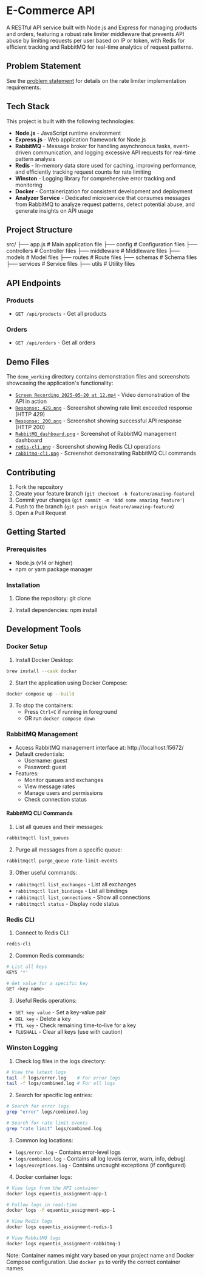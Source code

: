 # E-Commerce API

A RESTful API service built with Node.js and Express for managing products and orders, featuring a robust rate limiter middleware that prevents API abuse by limiting requests per user based on IP or token, with Redis for efficient tracking and RabbitMQ for real-time analytics of request patterns.

## Problem Statement
See the [problem statement](problem-statement.md) for details on the rate limiter implementation requirements.


## Tech Stack
This project is built with the following technologies:

- **Node.js** - JavaScript runtime environment
- **Express.js** - Web application framework for Node.js
- **RabbitMQ** - Message broker for handling asynchronous tasks, event-driven communication, and logging excessive API requests for real-time pattern analysis
- **Redis** - In-memory data store used for caching, improving performance, and efficiently tracking request counts for rate limiting
- **Winston** - Logging library for comprehensive error tracking and monitoring
- **Docker** - Containerization for consistent development and deployment
- **Analyzer Service** - Dedicated microservice that consumes messages from RabbitMQ to analyze request patterns, detect potential abuse, and generate insights on API usage



## Project Structure 

src/
├── app.js # Main application file
├── config # Configuration files
├── controllers # Controller files
├── middleware # Middleware files
├── models # Model files
├── routes # Route files
├── schemas # Schema files
├── services # Service files
├── utils # Utility files

## API Endpoints

### Products

- `GET /api/products` - Get all products

### Orders

- `GET /api/orders` - Get all orders


## Demo Files

The `demo_working` directory contains demonstration files and screenshots showcasing the application's functionality:

- [`Screen Recording 2025-05-20 at 12.mp4`](./demo_working/Screen%20Recording%202025-05-20%20at%2012.mp4) - Video demonstration of the API in action
- [`Response: 429.png`](./demo_working/Response:%20429.png) - Screenshot showing rate limit exceeded response (HTTP 429)
- [`Response: 200.png`](./demo_working/Response:%20200.png) - Screenshot showing successful API response (HTTP 200)
- [`RabbitMQ_dashboard.png`](./demo_working/RabbitMQ_dashboard.png) - Screenshot of RabbitMQ management dashboard
- [`redis-cli.png`](./demo_working/redis-cli.png) - Screenshot showing Redis CLI operations
- [`rabbitmq-cli.png`](./demo_working/rabbitmq-cli.png) - Screenshot demonstrating RabbitMQ CLI commands

## Contributing

1. Fork the repository
2. Create your feature branch (`git checkout -b feature/amazing-feature`)
3. Commit your changes (`git commit -m 'Add some amazing feature'`)
4. Push to the branch (`git push origin feature/amazing-feature`)
5. Open a Pull Request


## Getting Started

### Prerequisites

- Node.js (v14 or higher)
- npm or yarn package manager

### Installation

1. Clone the repository:
git clone <repository-url>

2. Install dependencies:
npm install


## Development Tools

### Docker Setup

1. Install Docker Desktop:
```bash
brew install --cask docker
```

2. Start the application using Docker Compose:
```bash
docker compose up --build
```

3. To stop the containers:
   - Press `Ctrl+C` if running in foreground
   - OR run `docker compose down`

### RabbitMQ Management

- Access RabbitMQ management interface at: http://localhost:15672/
- Default credentials:
  - Username: guest
  - Password: guest
- Features:
  - Monitor queues and exchanges
  - View message rates
  - Manage users and permissions
  - Check connection status

#### RabbitMQ CLI Commands

1. List all queues and their messages:
```bash
rabbitmqctl list_queues
```

2. Purge all messages from a specific queue:
```bash
rabbitmqctl purge_queue rate-limit-events
```

3. Other useful commands:
- `rabbitmqctl list_exchanges` - List all exchanges
- `rabbitmqctl list_bindings` - List all bindings
- `rabbitmqctl list_connections` - Show all connections
- `rabbitmqctl status` - Display node status

### Redis CLI

1. Connect to Redis CLI:
```bash
redis-cli
```

2. Common Redis commands:
```bash
# List all keys
KEYS '*'

# Get value for a specific key
GET <key-name>
```

3. Useful Redis operations:
- `SET key value` - Set a key-value pair
- `DEL key` - Delete a key
- `TTL key` - Check remaining time-to-live for a key
- `FLUSHALL` - Clear all keys (use with caution)

### Winston Logging

1. Check log files in the logs directory:
```bash
# View the latest logs
tail -f logs/error.log    # For error logs
tail -f logs/combined.log # For all logs
```

2. Search for specific log entries:
```bash
# Search for error logs
grep "error" logs/combined.log

# Search for rate limit events
grep "rate limit" logs/combined.log
```

3. Common log locations:
- `logs/error.log` - Contains error-level logs
- `logs/combined.log` - Contains all log levels (error, warn, info, debug)
- `logs/exceptions.log` - Contains uncaught exceptions (if configured)

4. Docker container logs:
```bash
# View logs from the API container
docker logs equentis_assignment-app-1

# Follow logs in real-time
docker logs -f equentis_assignment-app-1

# View Redis logs
docker logs equentis_assignment-redis-1

# View RabbitMQ logs
docker logs equentis_assignment-rabbitmq-1
```

Note: Container names might vary based on your project name and Docker Compose configuration. Use `docker ps` to verify the correct container names.





